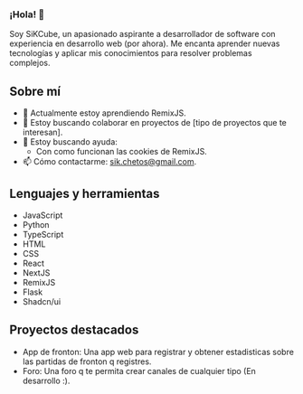 ### ¡Hola! 👋

Soy SiKCube, un apasionado aspirante a desarrollador de software con experiencia en desarrollo web (por ahora). Me encanta aprender nuevas tecnologías y aplicar mis conocimientos para resolver problemas complejos.

## Sobre mí

- 🌱 Actualmente estoy aprendiendo RemixJS.
- 👯 Estoy buscando colaborar en proyectos de [tipo de proyectos que te interesan].
- 🤔 Estoy buscando ayuda:
  - Con como funcionan las cookies de RemixJS.
- 📫 Cómo contactarme: [sik.chetos@gmail.com](mailto:=sik.chetos@gmail.com).

## Lenguajes y herramientas

- JavaScript
- Python
- TypeScript
- HTML
- CSS
- React
- NextJS
- RemixJS
- Flask
- Shadcn/ui

## Proyectos destacados

- App de fronton: Una app web para registrar y obtener estadisticas sobre las partidas de fronton q registres.
- Foro: Una foro q te permita crear canales de cualquier tipo (En desarrollo :).

